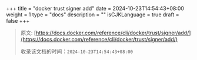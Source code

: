 +++
title = "docker trust signer add"
date = 2024-10-23T14:54:43+08:00
weight = 1
type = "docs"
description = ""
isCJKLanguage = true
draft = false
+++

> 原文: [https://docs.docker.com/reference/cli/docker/trust/signer/add/](https://docs.docker.com/reference/cli/docker/trust/signer/add/)
>
> 收录该文档的时间：`2024-10-23T14:54:43+08:00`

